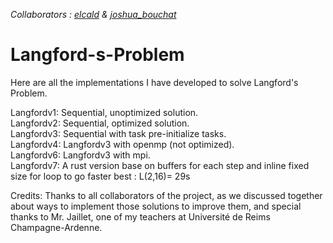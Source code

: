 *Collaborators : [elcald](https://github.com/ElCald) & [joshua_bouchat](https://github.com/JoshuaBOUCHAT)*

# Langford-s-Problem
Here are all the implementations I have developed to solve Langford's Problem.

Langfordv1: Sequential, unoptimized solution. <br>
Langfordv2: Sequential, optimized solution. <br>
Langfordv3: Sequential with task pre-initialize tasks. <br>
Langfordv4: Langfordv3 with openmp (not optimized). <br>
Langfordv6: Langfordv3 with mpi. <br>
Langfordv7: A rust version base on buffers for each step and inline fixed size for loop to go faster best : L(2,16)= 29s

Credits: Thanks to all collaborators of the project, as we discussed together about ways to implement those solutions to improve them, and special thanks to Mr. Jaillet, one of my teachers at Université de Reims Champagne-Ardenne.
